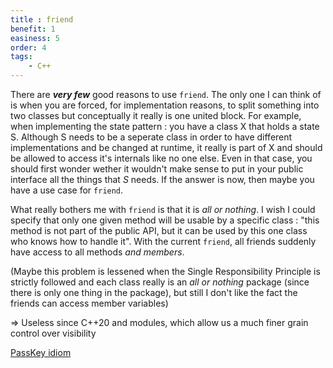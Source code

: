 ```yaml
---
title : friend
benefit: 1
easiness: 5
order: 4
tags:
    - C++
---
```


There are __*very few*__ good reasons to use ```friend```.
The only one I can think of is when you are forced, for implementation reasons, to split something into two classes but conceptually it really is one united block. For example, when implementing the state pattern : you have a class X that holds a state S. Although S needs to be a seperate class in order to have different implementations and be changed at runtime, it really is part of X and should be allowed to access it's internals like no one else. Even in that case, you should first wonder wether it wouldn't make sense to put in your public interface all the things that *S* needs. If the answer is now, then maybe you have a use case for ```friend```.

What really bothers me with ```friend``` is that it is *all or nothing*. I wish I could specify that only one given method will be usable by a specific class : "this method is not part of the public API, but it can be used by this one class who knows how to handle it". With the current ```friend```, all friends suddenly have access to all methods *and members*.

(Maybe this problem is lessened when the Single Responsibility Principle is strictly followed and each class really is an *all or nothing* package (since there is only one thing in the package), but still I don't like the fact the friends can access member variables)


=> Useless since C++20 and modules, which allow us a much finer grain control over visibility

[PassKey idiom](https://youtu.be/zvWCgiVvpPU)
